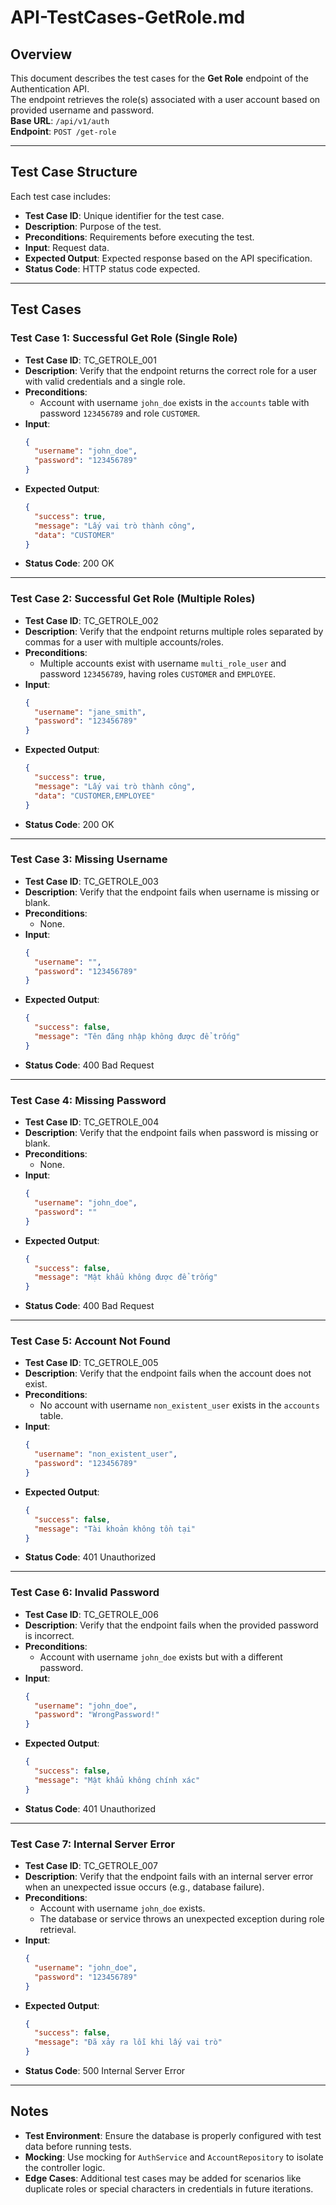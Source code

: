 # API-TestCases-GetRole.md

## Overview
This document describes the test cases for the **Get Role** endpoint of the Authentication API.  
The endpoint retrieves the role(s) associated with a user account based on provided username and password.  
**Base URL**: `/api/v1/auth`  
**Endpoint**: `POST /get-role`

---

## Test Case Structure
Each test case includes:
- **Test Case ID**: Unique identifier for the test case.
- **Description**: Purpose of the test.
- **Preconditions**: Requirements before executing the test.
- **Input**: Request data.
- **Expected Output**: Expected response based on the API specification.
- **Status Code**: HTTP status code expected.

---

## Test Cases

### Test Case 1: Successful Get Role (Single Role)
- **Test Case ID**: TC_GETROLE_001
- **Description**: Verify that the endpoint returns the correct role for a user with valid credentials and a single role.
- **Preconditions**:
    - Account with username `john_doe` exists in the `accounts` table with password `123456789` and role `CUSTOMER`.
- **Input**:
  ```json
  {
    "username": "john_doe",
    "password": "123456789"
  }
  ```
- **Expected Output**:
  ```json
  {
    "success": true,
    "message": "Lấy vai trò thành công",
    "data": "CUSTOMER"
  }
  ```
- **Status Code**: 200 OK

---

### Test Case 2: Successful Get Role (Multiple Roles)
- **Test Case ID**: TC_GETROLE_002
- **Description**: Verify that the endpoint returns multiple roles separated by commas for a user with multiple accounts/roles.
- **Preconditions**:
    - Multiple accounts exist with username `multi_role_user` and password `123456789`, having roles `CUSTOMER` and `EMPLOYEE`.
- **Input**:
  ```json
  {
    "username": "jane_smith",
    "password": "123456789"
  }
  ```
- **Expected Output**:
  ```json
  {
    "success": true,
    "message": "Lấy vai trò thành công",
    "data": "CUSTOMER,EMPLOYEE"
  }
  ```
- **Status Code**: 200 OK

---

### Test Case 3: Missing Username
- **Test Case ID**: TC_GETROLE_003
- **Description**: Verify that the endpoint fails when username is missing or blank.
- **Preconditions**:
    - None.
- **Input**:
  ```json
  {
    "username": "",
    "password": "123456789"
  }
  ```
- **Expected Output**:
  ```json
  {
    "success": false,
    "message": "Tên đăng nhập không được để trống"
  }
  ```
- **Status Code**: 400 Bad Request

---

### Test Case 4: Missing Password
- **Test Case ID**: TC_GETROLE_004
- **Description**: Verify that the endpoint fails when password is missing or blank.
- **Preconditions**:
    - None.
- **Input**:
  ```json
  {
    "username": "john_doe",
    "password": ""
  }
  ```
- **Expected Output**:
  ```json
  {
    "success": false,
    "message": "Mật khẩu không được để trống"
  }
  ```
- **Status Code**: 400 Bad Request

---

### Test Case 5: Account Not Found
- **Test Case ID**: TC_GETROLE_005
- **Description**: Verify that the endpoint fails when the account does not exist.
- **Preconditions**:
    - No account with username `non_existent_user` exists in the `accounts` table.
- **Input**:
  ```json
  {
    "username": "non_existent_user",
    "password": "123456789"
  }
  ```
- **Expected Output**:
  ```json
  {
    "success": false,
    "message": "Tài khoản không tồn tại"
  }
  ```
- **Status Code**: 401 Unauthorized

---

### Test Case 6: Invalid Password
- **Test Case ID**: TC_GETROLE_006
- **Description**: Verify that the endpoint fails when the provided password is incorrect.
- **Preconditions**:
    - Account with username `john_doe` exists but with a different password.
- **Input**:
  ```json
  {
    "username": "john_doe",
    "password": "WrongPassword!"
  }
  ```
- **Expected Output**:
  ```json
  {
    "success": false,
    "message": "Mật khẩu không chính xác"
  }
  ```
- **Status Code**: 401 Unauthorized

---

### Test Case 7: Internal Server Error
- **Test Case ID**: TC_GETROLE_007
- **Description**: Verify that the endpoint fails with an internal server error when an unexpected issue occurs (e.g., database failure).
- **Preconditions**:
    - Account with username `john_doe` exists.
    - The database or service throws an unexpected exception during role retrieval.
- **Input**:
  ```json
  {
    "username": "john_doe",
    "password": "123456789"
  }
  ```
- **Expected Output**:
  ```json
  {
    "success": false,
    "message": "Đã xảy ra lỗi khi lấy vai trò"
  }
  ```
- **Status Code**: 500 Internal Server Error

---

## Notes
- **Test Environment**: Ensure the database is properly configured with test data before running tests.
- **Mocking**: Use mocking for `AuthService` and `AccountRepository` to isolate the controller logic.
- **Edge Cases**: Additional test cases may be added for scenarios like duplicate roles or special characters in credentials in future iterations.